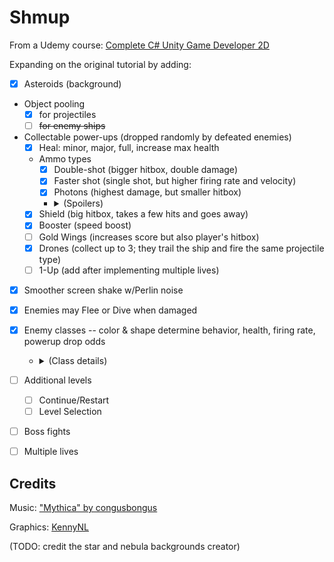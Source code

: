 # Shmup

From a Udemy course: [Complete C# Unity Game Developer 2D](https://www.udemy.com/course/unitycourse/)

Expanding on the original tutorial by adding:
- [x] Asteroids (background)
- Object pooling
  - [x] for projectiles
  - [ ] ~~for enemy ships~~
- Collectable power-ups (dropped randomly by defeated enemies)
  - [x] Heal: minor, major, full, increase max health
  - Ammo types
    - [x] Double-shot (bigger hitbox, double damage)
    - [x] Faster shot (single shot, but higher firing rate and velocity)
    - [x] Photons (highest damage, but smaller hitbox)
    - <details>
      <summary>(Spoilers)</summary>

      - [x] Whenever you collect the same kind of ammo that you're already using, you get a slight firing velocity boost. Stacking infinitely.
      - [ ] (TODO: alternate increasing velocity and firing rate)

    </details>
  - [x] Shield (big hitbox, takes a few hits and goes away)
  - [x] Booster (speed boost)
  - [ ] Gold Wings (increases score but also player's hitbox)
  - [x] Drones (collect up to 3; they trail the ship and fire the same projectile type)
  - [ ] 1-Up (add after implementing multiple lives)
- [x] Smoother screen shake w/Perlin noise
- [x] Enemies may Flee or Dive when damaged
- [x] Enemy classes -- color & shape determine behavior, health, firing rate, powerup drop odds
  - <details>
    <summary>(Class details)</summary>
    
    - Colors
      - Black: Standard HP, Chance to flee OR dive. Worth 100.
      - Blue: Lower HP, Chance to flee. Worth 50.
      - Green: More HP, Never flees or dives. Worth 50.
      - Orange: Standard HP, Chance to dive. Worth 75.
    - Types
      - Type 1: Prefers to drop Heal or Drone Powerups.
      - Type 2: Prefers to drop Weapon or Drone Powerups. Lower chance to Flee or Dive.
      - Type 3: Prefers to drop Shield or Heal Powerups. Higher chance to Flee or Dive.
      - Type 4: Prefers to drop Shield or Speed Powerups. Fires twice as often, and projectiles are faster.
      - Type 5: Prefers to drop Speed or Weapon Powerups.
    
  </details>
- [ ] Additional levels
  - [ ] Continue/Restart
  - [ ] Level Selection
- [ ] Boss fights
- [ ] Multiple lives

## Credits
Music: ["Mythica" by congusbongus](https://opengameart.org/users/congusbongus)

Graphics: [KennyNL](https://www.kenney.nl/assets)

(TODO: credit the star and nebula backgrounds creator)
